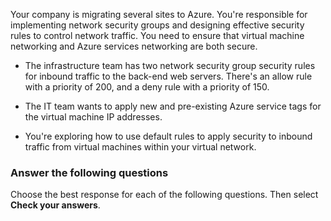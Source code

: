 
Your company is migrating several sites to Azure. You're responsible for implementing network security groups and designing effective security rules to control network traffic. You need to ensure that virtual machine networking and Azure services networking are both secure. 

- The infrastructure team has two network security group security rules for inbound traffic to the back-end web servers. There's an allow rule with a priority of 200, and a deny rule with a priority of 150.

- The IT team wants to apply new and pre-existing Azure service tags for the virtual machine IP addresses. 

- You're exploring how to use default rules to apply security to inbound traffic from virtual machines within your virtual network.

### Answer the following questions

Choose the best response for each of the following questions. Then select **Check your answers**.